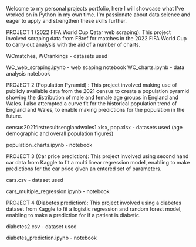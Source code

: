 Welcome to my personal projects portfolio, here I will showcase what I've worked on in Python in my own time. I'm passionate about data science and eager to apply and strengthen these skills further. 

PROJECT 1 (2022 FIFA World Cup Qatar web scraping):
  This project involved scraping data from FBref for matches in the 2022 FIFA World Cup to carry out analysis with the aid of a number of charts. 

  WCmatches, WCrankings - datasets used 

  WC_web_scraping.ipynb - web scaping notebook 
  WC_charts.ipynb - data analysis notebook



PROJECT 2 (Population Pyramid) :
  This project involved making use of publicly available data from the 2021 census to create a population pyramid showing the distribution of male and female age groups in England and Wales. I also attempted a curve fit for the historical population trend of England and Wales, to enable making predictions for the population in the future.  
  
  census2021firstresultsenglandwales1.xlsx, pop.xlsx - datasets used (age demographic and overall population figures) 
  
  population_charts.ipynb - notebook



PROJECT 3 (Car price prediction):
  This project involved using second hand car data from Kaggle to fit a multi linear regression model, enabling to make predictions for the car price given an entered set of parameters.
  
  cars.csv - dataset used 
  
  cars_multiple_regression.ipynb - notebook



PROJECT 4 (Diabetes prediction):
  This project involved using a diabetes dataset from Kaggle to fit a logistic regression and random forest model, enabling to make a prediction for if a patient is diabetic.

  diabetes2.csv - dataset used 

  diabetes_prediction.ipynb - notebook
